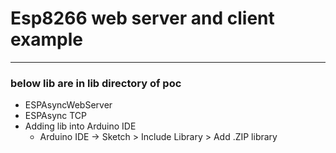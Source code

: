 # Esp8266 web server and client example 

---


### below lib are in lib directory of poc 
- ESPAsyncWebServer
- ESPAsync TCP
- Adding lib into Arduino IDE 
	- Arduino IDE -> Sketch > Include Library > Add .ZIP library
